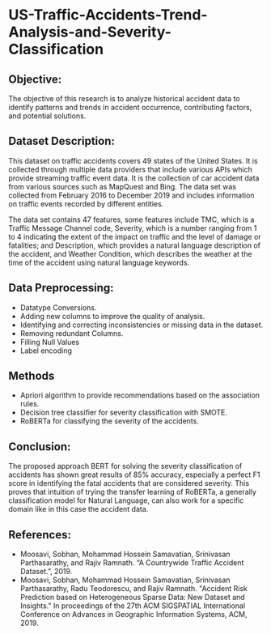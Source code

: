 # US-Traffic-Accidents-Trend-Analysis-and-Severity-Classification
## Objective:
The objective of this research is to analyze historical accident data to identify patterns and trends in accident occurrence, contributing factors, and potential solutions.
## Dataset Description:
This dataset on traffic accidents covers 49 states of the United States. It is collected through multiple data providers that include various APIs which provide streaming traffic event data. It is the collection of car accident data from various sources such as MapQuest and Bing. The data set was collected from February 2016 to December 2019 and includes information on traffic events recorded by different entities.

The data set contains 47 features, some features include TMC, which is a Traffic Message Channel code, Severity, which is a number ranging from 1 to 4 indicating the extent
of the impact on traffic and the level of damage or fatalities; and Description, which provides a natural language description of the accident, and Weather Condition, which describes the weather at the time of the accident using natural language keywords.
## Data Preprocessing:
- Datatype Conversions.
- Adding new columns to improve the quality of analysis.
- Identifying and correcting inconsistencies or missing data in the dataset.
- Removing redundant Columns.
- Filling Null Values
- Label encoding

## Methods
- Apriori algorithm to provide recommendations based on the association rules.
- Decision tree classifier for severity classification with SMOTE.
- RoBERTa for classifying the severity of the accidents.

## Conclusion:
The proposed approach BERT for solving the severity classification of accidents has shown great results of 85% accuracy, especially a perfect F1 score in identifying the fatal
accidents that are considered severity. This proves that intuition of trying the transfer learning of RoBERTa, a generally classification model for Natural Language, can
also work for a specific domain like in this case the accident data.

## References:
- Moosavi, Sobhan, Mohammad Hossein Samavatian, Srinivasan Parthasarathy, and Rajiv Ramnath. “A Countrywide Traffic Accident Dataset.”, 2019.
- Moosavi, Sobhan, Mohammad Hossein Samavatian, Srinivasan Parthasarathy, Radu Teodorescu, and Rajiv Ramnath. "Accident Risk Prediction based on Heterogeneous Sparse Data: New Dataset and Insights." In proceedings of the 27th ACM SIGSPATIAL International Conference on Advances in Geographic Information Systems, ACM, 2019.
